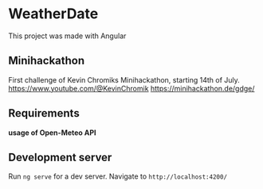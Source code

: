 # WeatherDate

This project was made with Angular

## Minihackathon

First challenge of Kevin Chromiks Minihackathon, starting 14th of July.
https://www.youtube.com/@KevinChromik
https://minihackathon.de/gdge/

## Requirements
**usage of Open-Meteo API**

## Development server

Run `ng serve` for a dev server. Navigate to `http://localhost:4200/`
